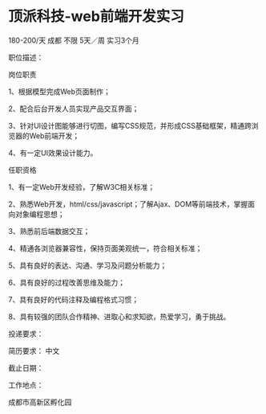 # 顶派科技-web前端开发实习

180-200/天 成都 不限 5天／周 实习3个月

职位描述：

岗位职责

1、根据模型完成Web页面制作；

2、配合后台开发人员实现产品交互界面；

3、针对UI设计图能够进行切图，编写CSS规范，并形成CSS基础框架，精通跨浏览器的Web前端开发；

4、有一定UI效果设计能力。

任职资格

1、有一定Web开发经验，了解W3C相关标准；

2、熟悉Web开发，html/css/javascript；了解Ajax、DOM等前端技术，掌握面向对象编程思想；

3、熟悉前后端数据交互；

4、精通各浏览器兼容性，保持页面美观统一，符合相关标准；

5、具有良好的表达、沟通、学习及问题分析能力；

6、具有良好的过程改善思维及能力；

7、具有良好的代码注释及编程格式习惯；

8、具有较强的团队合作精神、进取心和求知欲，热爱学习，勇于挑战。

投递要求：

简历要求： 中文

截止日期：

工作地点：

成都市高新区孵化园